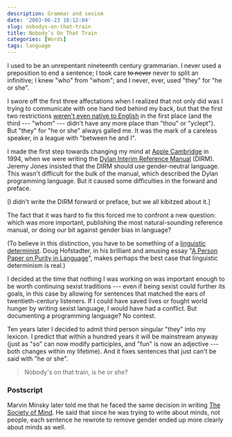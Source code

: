 ```yaml
---
description: Grammar and sexism
date: '2003-06-23 18:12:04'
slug: nobodys-on-that-train
title: Nobody’s On That Train
categories: [Words]
tags: language
---
```


I used to be an unrepentant nineteenth century grammarian. I never used a preposition to end a sentence; I took care <strike>to never</strike> never to split an infinitive; I knew "who" from "whom"; and I never, ever, used "they" for "he or she".

I swore off the first three affectations when I realized that not only did was I trying to communicate with one hand tied behind my back, but that the first two restrictions [weren't even native to English](http://www.wikipedia.org/wiki/Split_infinitive) in the first place (and the third --- "whom" --- didn't have any more place than "thou" or "yclept"). But "they" for "he or she" always galled me. It was the mark of a careless speaker, in a league with "between he and I".

I made the first step towards changing my mind at [Apple Cambridge](http://osteele.com/museum/apple_dylan.html) in 1994, when we were writing the [Dylan Interim Reference Manual](http://core.federated.com/~jim/dirm/interim-contents.html) (DIRM). Jeremy Jones insisted that the DIRM should use gender-neutral language. This wasn't difficult for the bulk of the manual, which described the Dylan programming language. But it caused some difficulties in the forward and preface.

[I didn't write the DIRM forward or preface, but we all kibitzed about it.]

The fact that it was hard to fix this forced me to confront a new question: which was more important, publishing the most natural-sounding reference manual, or doing our bit against gender bias in language?

(To believe in this distinction, you have to be something of a [linguistic determinist](http://venus.va.com.au/suggestion/sapir.html). Doug Hofstadter, in his brilliant and amusing essay "[A Person Paper on Purity in Language](http://www.bloomington.in.us/~abangert/person.html)", makes perhaps the best case that linguistic determinism is real.)

I decided at the time that nothing I was working on was important enough to be worth continuing sexist traditions --- even if being sexist could further its goals, in this case by allowing for sentences that matched the ears of twentieth-century listeners. If I could have saved lives or fought world hunger by writing sexist language, I would have had a conflict. But documenting a programming language? No contest.

Ten years later I decided to admit third person singular "they" into my lexicon. I predict that within a hundred years it will be mainstream anyway (just as "so" can now modify participles, and "fun" is now an adjective --- both changes within my lifetime). And it fixes sentences that just can't be said with "he or she".

> Nobody's on that train, is he or she?

### Postscript

Marvin Minsky later told me that he faced the same decision in writing [The Society of Mind](http://www.amazon.com/exec/obidos/ISBN=0671657135/oliversteele-20/ref=nosim). He said that since he was trying to write about minds, not people, each sentence he rewrote to remove gender ended up more clearly about minds as well.
